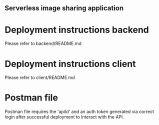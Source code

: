 ## Serverless image sharing application

# Deployment instructions backend

Please refer to backend/README.md

# Deployment instructions client

Please refer to client/README.md

# Postman file

Postman file requires the 'apiId' and an auth token generated via correct login after successful deployment to interact with the API.
